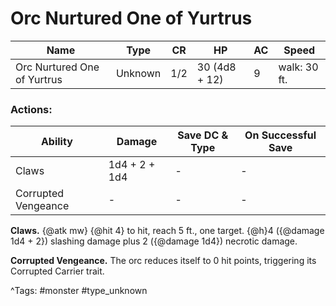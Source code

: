 # Orc Nurtured One of Yurtrus

| Name | Type | CR | HP | AC | Speed |
|------|------|----|----|----|-------|
| Orc Nurtured One of Yurtrus | Unknown | 1/2 | 30 (4d8 + 12) | 9 | walk: 30 ft. |

### Actions:

| Ability | Damage | Save DC & Type | On Successful Save |
|---------|--------|----------------|--------------------|
| Claws | 1d4 + 2 + 1d4 | - | - |
| Corrupted Vengeance | - | - | - |


**Claws.** {@atk mw} {@hit 4} to hit, reach 5 ft., one target. {@h}4 ({@damage 1d4 + 2}) slashing damage plus 2 ({@damage 1d4}) necrotic damage.

**Corrupted Vengeance.** The orc reduces itself to 0 hit points, triggering its Corrupted Carrier trait.

^Tags: #monster #type_unknown
